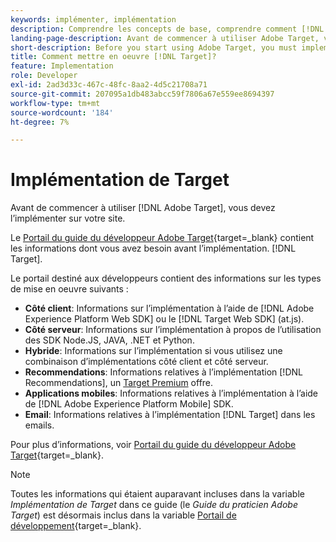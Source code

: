 ```yaml
---
keywords: implémenter, implémentation
description: Comprendre les concepts de base, comprendre comment [!DNL Target] fonctionne et s’intègre à votre infrastructure, et comprennent comment les visiteurs sont suivis.
landing-page-description: Avant de commencer à utiliser Adobe Target, vous devez l’implémenter sur votre site.
short-description: Before you start using Adobe Target, you must implement it on your site.
title: Comment mettre en oeuvre [!DNL Target]?
feature: Implementation
role: Developer
exl-id: 2ad3d33c-467c-48fc-8aa2-4d5c21708a71
source-git-commit: 207095a1db483abcc59f7806a67e559ee8694397
workflow-type: tm+mt
source-wordcount: '184'
ht-degree: 7%

---
```


# Implémentation de Target

Avant de commencer à utiliser [!DNL Adobe Target], vous devez l’implémenter sur votre site.

Le [Portail du guide du développeur Adobe Target](https://developer.adobe.com/target/){target=_blank} contient les informations dont vous avez besoin avant l’implémentation. [!DNL Target].

Le portail destiné aux développeurs contient des informations sur les types de mise en oeuvre suivants :

* **Côté client**: Informations sur l’implémentation à l’aide de [!DNL Adobe Experience Platform Web SDK] ou le [!DNL Target Web SDK] (at.js).
* **Côté serveur**: Informations sur l’implémentation à propos de l’utilisation des SDK Node.JS, JAVA, .NET et Python.
* **Hybride**: Informations sur l’implémentation si vous utilisez une combinaison d’implémentations côté client et côté serveur.
* **Recommendations**: Informations relatives à l’implémentation [!DNL Recommendations], un [Target Premium](/help/main/c-intro/intro.md#premium) offre.
* **Applications mobiles**: Informations relatives à l’implémentation à l’aide de [!DNL Adobe Experience Platform Mobile] SDK.
* **Email**: Informations relatives à l’implémentation [!DNL Target] dans les emails.

Pour plus d’informations, voir [Portail du guide du développeur Adobe Target](https://developer.adobe.com/target/){target=_blank}.

>[!NOTE]
>
>Toutes les informations qui étaient auparavant incluses dans la variable *Implémentation de Target* dans ce guide (le *Guide du praticien Adobe Target*) est désormais inclus dans la variable [Portail de développement](https://developer.adobe.com/target/){target=_blank}.




